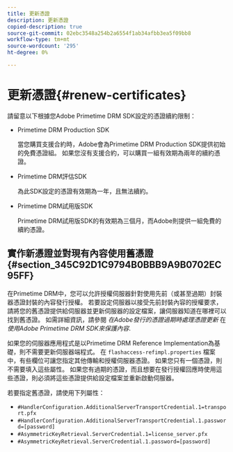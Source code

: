 ```yaml
---
title: 更新憑證
description: 更新憑證
copied-description: true
source-git-commit: 02ebc3548a254b2a6554f1ab34afbb3ea5f09bb8
workflow-type: tm+mt
source-wordcount: '295'
ht-degree: 0%

---
```


# 更新憑證{#renew-certificates}

請留意以下根據您Adobe Primetime DRM SDK設定的憑證續約限制：

* Primetime DRM Production SDK

  當您購買支援合約時，Adobe會為Primetime DRM Production SDK提供初始的免費憑證組。 如果您沒有支援合約，可以購買一組有效期為兩年的續約憑證。
* Primetime DRM評估SDK

  為此SDK設定的憑證有效期為一年，且無法續約。
* Primetime DRM試用版SDK

  Primetime DRM試用版SDK的有效期為三個月，而Adobe則提供一組免費的續約憑證。

## 實作新憑證並對現有內容使用舊憑證 {#section_345C92D1C9794B0BBB9A9B0702EC95FF}

在Primetime DRM中，您可以允許授權伺服器針對使用先前（或甚至過期）封裝器憑證封裝的內容發行授權。 若要設定伺服器以接受先前封裝內容的授權要求，請將您的舊憑證提供給伺服器並更新伺服器的設定檔案，讓伺服器知道在哪裡可以找到舊憑證。 如需詳細資訊，請參閱 *在Adobe發行的憑證過期時處理憑證更新* 在 *使用Adobe Primetime DRM SDK來保護內容*.

如果您的伺服器應用程式是以Primetime DRM Reference Implementation為基礎，則不需要更新伺服器端程式。 在 `flashaccess-refimpl.properties` 檔案中，有些欄位可讓您指定其他傳輸和授權伺服器憑證。 如果您只有一個憑證，則不需要填入這些屬性。 如果您有過期的憑證，而且想要在發行授權回應時使用這些憑證，則必須將這些憑證提供給設定檔案並重新啟動伺服器。

若要指定舊憑證，請使用下列屬性：

* `#HandlerConfiguration.AdditionalServerTransportCredential.1=transport.pfx`
* `#HandlerConfiguration.AdditionalServerTransportCredential.1.password=[password]`
* `#AsymmetricKeyRetrieval.ServerCredential.1=license_server.pfx`
* `#AsymmetricKeyRetrieval.ServerCredential.1.password=[password]`
